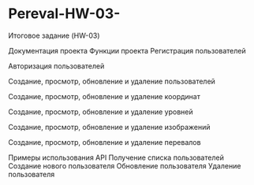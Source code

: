 # Pereval-HW-03-
Итоговое задание (HW-03)

Документация проекта
Функции проекта
Регистрация пользователей

Авторизация пользователей

Создание, просмотр, обновление и удаление пользователей

Создание, просмотр, обновление и удаление координат

Создание, просмотр, обновление и удаление уровней

Создание, просмотр, обновление и удаление изображений

Создание, просмотр, обновление и удаление перевалов

Примеры использования API
Получение списка пользователей
Создание нового пользователя
Обновление пользователя
Удаление пользователя
